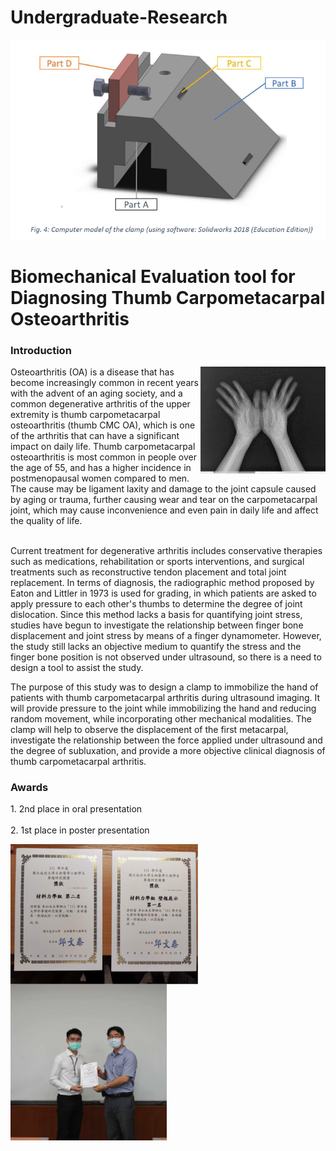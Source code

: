 # Undergraduate-Research
![MasterHead](https://github.com/jackleong23/Undergraduate-Research/blob/main/clamp.png)
<h1 align="left">Biomechanical Evaluation tool for Diagnosing Thumb Carpometacarpal Osteoarthritis</h1>
<h3 align="left">Introduction</h3>
<img align="right" alt="Coding" width="200" src="https://github.com/jackleong23/Undergraduate-Research/blob/main/OA%20x-ray.png">
Osteoarthritis (OA) is a disease that has become increasingly common in recent years with the advent of an aging society, and a common degenerative arthritis of the upper extremity is thumb carpometacarpal osteoarthritis (thumb CMC OA), which is one of the arthritis that can have a significant impact on daily life. Thumb carpometacarpal osteoarthritis is most common in people over the age of 55, and has a higher incidence in postmenopausal women compared to men. The cause may be ligament laxity and damage to the joint capsule caused by aging or trauma, further causing wear and tear on the carpometacarpal joint, which may cause inconvenience and even pain in daily life and affect the quality of life.<br/><br/>

Current treatment for degenerative arthritis includes conservative therapies such as medications, rehabilitation or sports interventions, and surgical treatments such as reconstructive tendon placement and total joint replacement. In terms of diagnosis, the radiographic method proposed by Eaton and Littler in 1973 is used for grading, in which patients are asked to apply pressure to each other's thumbs to determine the degree of joint dislocation. Since this method lacks a basis for quantifying joint stress, studies have begun to investigate the relationship between finger bone displacement and joint stress by means of a finger dynamometer. However, the study still lacks an objective medium to quantify the stress and the finger bone position is not observed under ultrasound, so there is a need to design a tool to assist the study.

The purpose of this study was to design a clamp to immobilize the hand of patients with thumb carpometacarpal arthritis during ultrasound imaging. It will provide pressure to the joint while immobilizing the hand and reducing random movement, while incorporating other mechanical modalities. The clamp will help to observe the displacement of the first metacarpal, investigate the relationship between the force applied under ultrasound and the degree of subluxation, and provide a more objective clinical diagnosis of thumb carpometacarpal arthritis.

<h3 align="left">Awards</h3>
1. 2nd place in oral presentation<br/><br/>2. 1st place in poster presentation

<img align="left" alt="Coding" width="300" src="https://github.com/jackleong23/Undergraduate-Research/blob/main/undergraduate%20research%20competition%20award%20certificates.png"> <img align="center" alt="Coding" width="250" src="https://github.com/jackleong23/Undergraduate-Research/blob/main/387488394_762830098988012_7536614954733984683_n.jpg">
